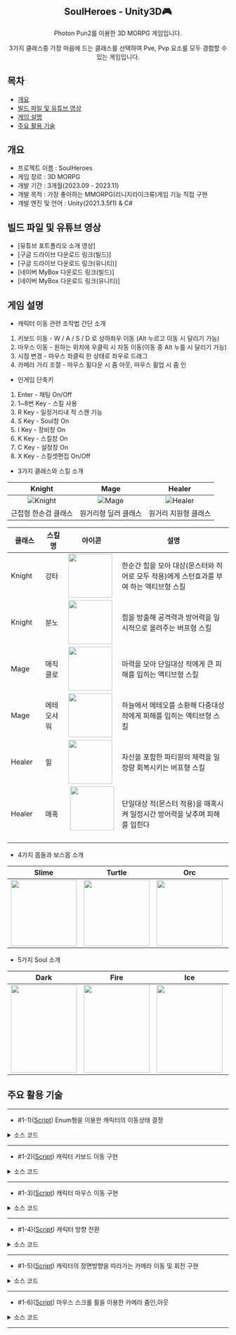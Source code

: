 <div align="center">
<h2>SoulHeroes - Unity3D🎮</h2>
Photon Pun2를 이용한 3D MORPG 게임입니다.   
  
3가지 클래스중 가장 마음에 드는 클래스를 선택하여 Pve, Pvp 요소를 모두 경험할 수 있는 게임입니다.
</div>

## 목차
  - [개요](#개요)
  - [빌드 파일 및 유튜브 영상](#빌드-파일-및-유튜브-영상)
  - [게임 설명](#게임-설명)
  - [주요 활용 기술](#주요-활용-기술)

## 개요
- 프로젝트 이름 : SoulHeroes
- 게임 장르 : 3D MORPG
- 개발 기간 : 3개월(2023.09 - 2023.11)
- 개발 목적 : 가장 좋아하는 MMORPG(리니지라이크류)게임 기능 직접 구현
- 개발 엔진 및 언어 : Unity(2021.3.5f1) & C#

## 빌드 파일 및 유튜브 영상
- [유튜브 포트폴리오 소개 영상]
- [구글 드라이브 다운로드 링크(빌드)]
- [구글 드라이브 다운로드 링크(유니티)]
- [네이버 MyBox 다운로드 링크(빌드)]
- [네이버 MyBox 다운로드 링크(유니티)]
  
## 게임 설명

- 캐릭터 이동 관련 조작법 간단 소개
1. 키보드 이동 - W / A / S / D 로 상하좌우 이동 (Alt 누르고 이동 시 달리기 가능)
2. 마우스 이동 - 원하는 위치에 우클릭 시 자동 이동(이동 중 Alt 누를 시 달리기 가능)
3. 시점 변경 - 마우스 좌클릭 한 상태로 좌우로 드래그 
4. 카메라 거리 조절 - 마우스 휠다운 시 줌 아웃, 마우스 휠업 시 줌 인

- 인게임 단축키
1. Enter - 채팅 On/Off
2. 1~8번 Key - 스킬 사용
3. R Key - 일정거리내 적 스캔 기능
4. S Key - Soul창 On
5. I Key - 장비창 On
6. K Key - 스킬창 On
7. C Key - 설정창 On
8. X Key - 스킬셋편집 On/Off

- 3가지 클래스와 스킬 소개<br>

|Knight|Mage|Healer|
|:---:|:---:|:---:|
|![Knight](https://github.com/YboSim/Soul_Heroes_Unity3D/assets/142956423/a82b7459-819d-4311-8f81-488699c640fe)|![Mage](https://github.com/YboSim/Soul_Heroes_Unity3D/assets/142956423/e9e51c7f-fd94-4c0d-b052-d1935f895fae)|![Healer](https://github.com/YboSim/Soul_Heroes_Unity3D/assets/142956423/daf04e97-14f5-44b0-b0ad-7adfdda83562)|
|근접형 한손검 클래스|원거리형 딜러 클래스|원거리 지원형 클래스|

|클래스|스킬명|아이콘|설명|
|---|---|---|---|
|Knight|강타|<img src="https://github.com/YboSim/Soul_Heroes_Unity3D/assets/142956423/a3cb6f29-dec9-4d33-9533-11806c497350" width="100" height="100"/>|한순간 힘을 모아 대상(몬스터와 히어로 모두 적용)에게 스턴효과를 부여 하는 액티브형 스킬|
|Knight|분노|<img src="https://github.com/YboSim/Soul_Heroes_Unity3D/assets/142956423/68aa941f-755f-46e3-ba5d-0fb0b726109d" width="100" height="100"/>|힘을 방출해 공격력과 방어력을 일시적으로 올려주는 버프형 스킬|
|Mage|매직클로|<img src="https://github.com/YboSim/Soul_Heroes_Unity3D/assets/142956423/96e52f18-b461-4770-8f37-45c451dadbc3" width="100" height="100"/>|마력을 모아 단일대상 적에게 큰 피해를 입히는 액티브형 스킬|
|Mage|메테오샤워|<img src="https://github.com/YboSim/Soul_Heroes_Unity3D/assets/142956423/31d18db0-7bba-4118-be12-c4c0bbc36367" width="100" height="100"/>|하늘에서 메테오를 소환해 다중대상 적에게 피해를 입히는 액티브형 스킬|
|Healer|힐|<img src="https://github.com/YboSim/Soul_Heroes_Unity3D/assets/142956423/438c38a8-6755-47c1-9eb3-b18ab248277c" width="100" height="100"/>|자신을 포함한 파티원의 체력을 일정량 회복시키는 버프형 스킬|
|Healer&nbsp;&nbsp;&nbsp;|매혹|&nbsp;<img src="https://github.com/YboSim/Soul_Heroes_Unity3D/assets/142956423/75e36021-3f8f-423c-8b85-7c26fadc903d" width="100" height="100"/>&nbsp;|단일대상 적(몬스터 적용)을 매혹시켜 일정시간 방어력을 낮추며 피해를 입힌다|

- 4가지 몹들과 보스몹 소개<br>

|Slime|Turtle|Orc|Golem|Slayer(Boss)|
|:---:|:---:|:---:|:---:|:---:|
|<img src="https://github.com/YboSim/Soul_Heroes_Unity3D/assets/142956423/a75d0f40-c426-484f-b019-edc7f04f06b0" width="150" height="150"/>|<img src="https://github.com/YboSim/Soul_Heroes_Unity3D/assets/142956423/529a9fa7-822f-45b5-baa8-1dc8b8a7074f" width="150" height="150"/>|<img src="https://github.com/YboSim/Soul_Heroes_Unity3D/assets/142956423/f6033f50-a6eb-4c8b-a02f-d1b756280ff3" width="150" height="150"/>|<img src="https://github.com/YboSim/Soul_Heroes_Unity3D/assets/142956423/7ca2a243-abe9-4049-8911-7ea2a5daae12" width="150" height="150"/>|<img src="https://github.com/YboSim/Soul_Heroes_Unity3D/assets/142956423/59945d86-aab0-4708-9333-59bd01128d0e" width="150" height="150"/>|

- 5가지 Soul 소개<br>

|Dark|Fire|Ice|Nature|Water|
|:---:|:---:|:---:|:---:|:---:|
|<img src="https://github.com/YboSim/Soul_Heroes_Unity3D/assets/142956423/9fad8130-ab08-40fe-9b36-4ebabeefe073" width="150" height="200"/>|<img src="https://github.com/YboSim/Soul_Heroes_Unity3D/assets/142956423/63c552d2-e4d6-42ea-a138-686f2c0a5d19" width="150" height="200"/>|<img src="https://github.com/YboSim/Soul_Heroes_Unity3D/assets/142956423/cf91c0f9-d9a0-4732-80f4-e5c7478a3c54" width="150" height="200"/>|<img src="https://github.com/YboSim/Soul_Heroes_Unity3D/assets/142956423/cf084526-4345-4711-9338-edaecfead013" width="150" height="200"/>|<img src="https://github.com/YboSim/Soul_Heroes_Unity3D/assets/142956423/c98a87d4-8186-4d4a-b788-f20f755e8274" width="150" height="200"/>

## 주요 활용 기술
---
* #1-1)([Script](https://github.com/YboSim/Soul_Heroes_Unity3D/blob/main/SoulHeros/Assets/02.Scripts/Hero/HeroCtrl.cs)) Enum형을 이용한 캐릭터의 이동상태 결정

<details>
<summary>소스 코드</summary>
  
```csharp
    void MoveMethodUpdate()
    {
        if (GameMgr.Inst.m_Enter == true)
            return;

        h = Input.GetAxisRaw("Horizontal");
        v = Input.GetAxisRaw("Vertical");

        if (h != 0.0f || v != 0.0f)
            m_MoveMethod = MoveMethod.KeyBoardMove;
        else if (Input.GetMouseButtonDown(1))
            m_MoveMethod = MoveMethod.MouseMove;

        if (m_MoveMethod == MoveMethod.KeyBoardMove)
            KeyBDMove();
        else if (m_MoveMethod == MoveMethod.MouseMove)
            MouseMoveUpdate();
        else if (m_MoveMethod == MoveMethod.AttackMove)
            AttackMoveUpdate();
        else if (m_MoveMethod == MoveMethod.SkillMove)
            SkillMoveUpdate();
    }
```
</details>

---
* #1-2)([Script](https://github.com/YboSim/Soul_Heroes_Unity3D/blob/main/SoulHeros/Assets/02.Scripts/Hero/HeroCtrl.cs)) 캐릭터 키보드 이동 구현

<details>
<summary>소스 코드</summary>
  
```csharp
    void KeyBDMove()
    {
        if (m_NavMeshAgent.isStopped == false) //마우스 이동중이였다면
        {
            m_NavMeshAgent.ResetPath();

            if (GameMgr.Inst.m_CursorMark.activeSelf == true)
                GameMgr.Inst.CursorMarkOff();
        }

        if(h != 0.0f || v != 0.0f)
        {
            m_MoveStep = new Vector3(h, 0, v);

            if (v < 0.0f) // 뒤로 걷기
            {
                m_KBMoveSpeed = 2.0f;
                AnimationChange("Walk");
            }
            else if (v > 0.0f && Input.GetButton("Run") == false &&
                        h == 0.0f) //앞으로 걷기 
            {
                m_KBMoveSpeed = 3.0f;
                AnimationChange("Walk");
            }
            else if(v >= 0.0f && Input.GetButton("Run") == false &&
                        h > 0.0f) //오른쪽으로 걷기
            {
                m_KBMoveSpeed = 2.5f;
                AnimationChange("Walk_R");
            }
            else if(v >= 0.0f && Input.GetButton("Run") == false &&
                        h < 0.0f) //왼쪽으로 걷기
            {
                m_KBMoveSpeed = 2.5f;
                AnimationChange("Walk_L");
            }
            else if (v > 0.0f && Input.GetButton("Run") == true &&
                        h == 0.0f) //앞으로 달리기
            {
                m_KBMoveSpeed = 6.0f;
                AnimationChange("Run");
            }
            else if (v > 0.0f && Input.GetButton("Run") == true &&
                        h > 0.0f) //우측대각 달리기
            {
                m_KBMoveSpeed = 5.5f;
                AnimationChange("Run_R");
            }
            else if (v > 0.0f && Input.GetButton("Run") == true &&
                        h < 0.0f) //좌측대각 달리기
            {
                m_KBMoveSpeed = 5.5f;
                AnimationChange("Run_L");
            }

            transform.Translate(m_MoveStep * m_KBMoveSpeed * Time.deltaTime);
        }
        else if (h == 0.0f && v == 0.0f)
        {
            AnimationChange("Idle");

            m_MoveMethod = MoveMethod.Stop;
        }
    }
```
</details>

---

* #1-3)([Script](https://github.com/YboSim/Soul_Heroes_Unity3D/blob/main/SoulHeros/Assets/02.Scripts/Hero/HeroCtrl.cs)) 캐릭터 마우스 이동 구현

<details>
<summary>소스 코드</summary>
  
```csharp
    void MouseMoveUpdate()
    {
        if(Input.GetMouseButtonDown(1) == true)
        {
            m_MoveMethod = MoveMethod.MouseMove;

            m_MsPickPos = Camera.main.ScreenPointToRay(Input.mousePosition);

            if(Physics.Raycast(m_MsPickPos, out hitInfo))
            {
                if (hitInfo.collider.gameObject.layer == LayerMask.NameToLayer("Terrain"))
                {//MsPickPos가 땅이면
                    m_NavMeshAgent.SetDestination(hitInfo.point);

                    GameMgr.Inst.CursorMarkOn(hitInfo.point);
                }
                else if(hitInfo.collider.gameObject.layer == LayerMask.NameToLayer("Object"))
                {//MsPickPos가 오브젝트이면
                    m_NavMeshAgent.SetDestination(hitInfo.collider.gameObject.transform.position);

                    m_AttTarget = hitInfo.collider.gameObject;

                    TargetCheck();

                    m_MoveMethod = MoveMethod.AttackMove;
                }
            }
        }
```
</details>

---

* #1-4)([Script](https://github.com/YboSim/Soul_Heroes_Unity3D/blob/main/SoulHeros/Assets/02.Scripts/Hero/HeroCtrl.cs)) 캐릭터 방향 전환

<details>
<summary>소스 코드</summary>
  
```csharp
    void RotateUpdate()
    {
        if (m_SkillSlotMgr.m_Editing == true)
            return;

        if (m_MoveMethod == MoveMethod.MouseMove ||
            m_MoveMethod == MoveMethod.AttackMove)
            return;

        if (Input.GetMouseButton(0) == true)
        {
            m_MouseX = Input.GetAxis("Mouse X");

            transform.Rotate(0, m_MouseX * m_RotSpeed, 0, Space.World);
        }
    }

```
</details>

---

* #1-5)([Script](https://github.com/YboSim/Soul_Heroes_Unity3D/blob/main/SoulHeros/Assets/02.Scripts/Hero/CameraCtrl.cs)) 캐릭터의 정면방향을 따라가는 카메라 이동 및 회전 구현

<details>
<summary>소스 코드</summary>
  
```csharp
    void CamPosUpdate()
    {
        if (m_Player == null)
            return;

        m_TargetPos = m_Player.transform.position;
        m_CamForward = m_Player.transform.forward;
        //카메라 바라보는 방향과 플레이어의 바라보는 방향 일치시키기

        CamZoomInOut();

        //카메라 위치 보간하여 이동 및 회전
        m_CamPos = m_TargetPos - m_CamForward * m_PlayerCamDist;
        m_CamPos.y = m_CamPos.y + m_CamHeight;
        transform.position = Vector3.Lerp(transform.position,
                                m_CamPos, m_CamSpeed *Time.deltaTime);
        
        transform.LookAt(m_TargetPos);
        //카메라 위치 보간하여 이동 및 회전
    }

```
</details>

---

* #1-6)([Script](https://github.com/YboSim/Soul_Heroes_Unity3D/blob/main/SoulHeros/Assets/02.Scripts/Hero/CameraCtrl.cs)) 마우스 스크롤 휠을 이용한 카메라 줌인,아웃
  
<details>
<summary>소스 코드</summary>
  
```csharp
    void CamZoomInOut()
    {
        float a_MouseSW = Input.GetAxis("Mouse ScrollWheel");
        m_PlayerCamDist -= a_MouseSW * m_ZoomSpeed;

        //카메라 와 플레이어간 최대,최소 거리 설정
        if (m_PlayerCamDist > m_MaxDist)
            m_PlayerCamDist = m_MaxDist;
        else if (m_PlayerCamDist < m_MinDist)
            m_PlayerCamDist = m_MinDist;
        //카메라 와 플레이어간 최대,최소 거리 설정
    }
```
</details>

---

